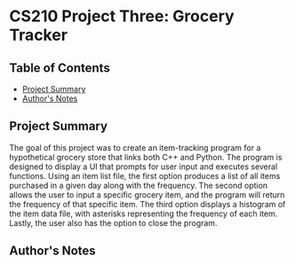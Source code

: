 # CS210 Project Three: Grocery Tracker

## Table of Contents

*   [Project Summary](#project-summary)
*   [Author's Notes](#authors-notes)

## Project Summary
The goal of this project was to create an item-tracking program for a hypothetical grocery store that links both C++ and Python. The program is designed to display a UI that prompts for user input and executes several functions. Using an item list file, the first option produces a list of all items purchased in a given day along with the frequency. The second option allows the user to input a specific grocery item, and the program will return the frequency of that specific item. The third option displays a histogram of the item data file, with asterisks representing the frequency of each item. Lastly, the user also has the option to close the program.



## Author's Notes

